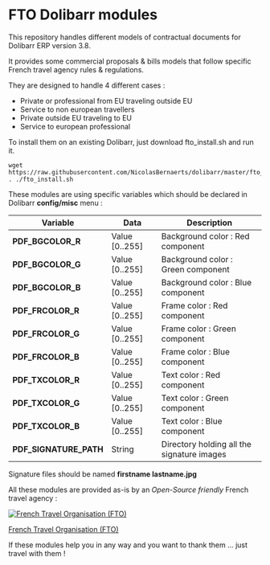 FTO Dolibarr modules
========

This repository handles different models of contractual documents for Dolibarr ERP version 3.8.

It provides some commercial proposals & bills models that follow specific French travel agency rules & regulations.

They are designed to handle 4 different cases :
  - Private or professional from EU traveling outside EU
  - Service to non european travellers
  - Private outside EU traveling to EU
  - Service to european professional 

To install them on an existing Dolibarr, just download fto_install.sh and run it.

```
wget https://raw.githubusercontent.com/NicolasBernaerts/dolibarr/master/fto_install.sh
. ./fto_install.sh
```

These modules are using specific variables which should be declared in Dolibarr **config/misc** menu :

|         Variable       |      Data      |                  Description                |
| ---------------------- | -------------- | ------------------------------------------- |
| **PDF_BGCOLOR_R**      | Value [0..255] | Background color : Red component            |
| **PDF_BGCOLOR_G**      | Value [0..255] | Background color : Green component          |
| **PDF_BGCOLOR_B**      | Value [0..255] | Background color : Blue component           |    
| **PDF_FRCOLOR_R**      | Value [0..255] | Frame color : Red component                 |
| **PDF_FRCOLOR_G**      | Value [0..255] | Frame color : Green component               |
| **PDF_FRCOLOR_B**      | Value [0..255] | Frame color : Blue component                |
| **PDF_TXCOLOR_R**      | Value [0..255] | Text color : Red component                  |
| **PDF_TXCOLOR_G**      | Value [0..255] | Text color : Green component                |
| **PDF_TXCOLOR_B**      | Value [0..255] | Text color : Blue component                 |
| **PDF_SIGNATURE_PATH** |    String      | Directory holding all the signature images  |

Signature files should be named **firstname lastname.jpg**

All these modules are provided as-is by an *Open-Source friendly* French travel agency : 

[![French Travel Organisation (FTO)](http://www.fto-inde.com/images/indeetvous/fto-round.png)](http://www.fto-inde.com/)

[French Travel Organisation (FTO)](http://www.fto-inde.com/)

If these modules help you in any way and you want to thank them ... just travel with them !
